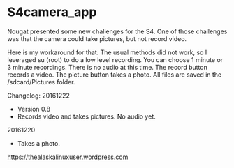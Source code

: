 # S4camera_app

Nougat presented some new challenges for the S4. One of those challenges was that the camera could take pictures, but not record video.

Here is my workaround for that. The usual methods did not work, so I leveraged su (root) to do a low level recording. You can choose 1 minute or 3 minute recordings. There is no audio at this time. The record button records a video. The picture button takes a photo. All files are saved in the /sdcard/Pictures folder.

Changelog:
20161222
+ Version 0.8
+ Records video and takes pictures. No audio yet.

20161220
+ Takes a photo.

https://thealaskalinuxuser.wordpress.com
